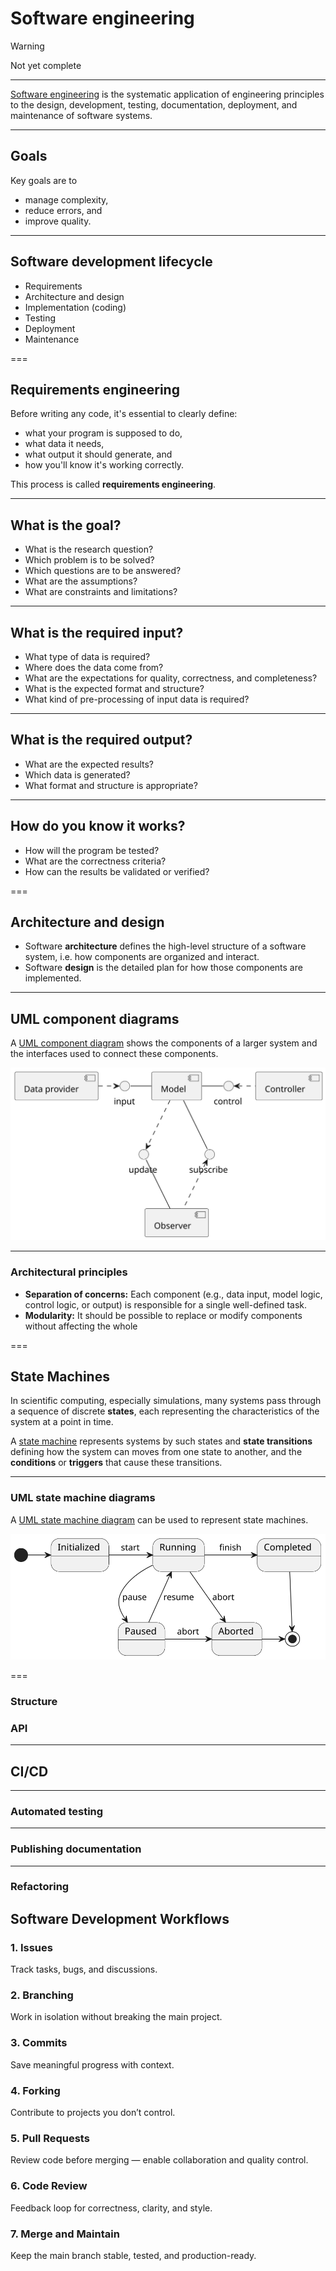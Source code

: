 # Software engineering

> [!WARNING]
> Not yet complete

---


[Software engineering](https://en.wikipedia.org/wiki/Software_engineering) is the systematic application of engineering principles to the design, development, testing, documentation, deployment, and maintenance of software systems.

---

## Goals


Key goals are to

- manage complexity, 
- reduce errors, and 
- improve quality.

---


## Software development lifecycle


- Requirements
- Architecture and design
- Implementation (coding)
- Testing
- Deployment
- Maintenance

===

## Requirements engineering

Before writing any code, it's essential to clearly define:

- what your program is supposed to do,
- what data it needs,
- what output it should generate, and
- how you'll know it's working correctly.

This process is called **requirements engineering**.

---

## What is the goal?

- What is the research question?
- Which problem is to be solved?
- Which questions are to be answered?
- What are the assumptions?
- What are constraints and limitations?

---

## What is the required input?

- What type of data is required?
- Where does the data come from?
- What are the expectations for quality, correctness, and completeness?
- What is the expected format and structure?
- What kind of pre-processing of input data is required? 

---

## What is the required output?

- What are the expected results?
- Which data is generated?
- What format and structure is appropriate?

---

## How do you know it works?

- How will the program be tested?
- What are the correctness criteria?
- How can the results be validated or verified?

===

## Architecture and design

- Software **architecture** defines the high-level structure of a software system, i.e. how components are organized and interact.
- Software **design** is the detailed plan for how those components are implemented.

---

## UML component diagrams

A [UML component diagram](https://en.wikipedia.org/wiki/Component_diagram) shows the components of a larger system and the interfaces used to connect these components.

<!--
@startuml
  [Data provider] as DP
  [Controller] as C
  [Observer] as O
  [Model] as M
  interface "input" as IInput
  interface "control" as IControl
  interface "subscribe" as ISubscribe
  interface "update" as IUpdate
  DP .right.> IInput
  IInput -right- M
  M -down- ISubscribe
  O .up.> ISubscribe
  O -up- IUpdate
  M .down.> IUpdate
  C .left.> IControl
  M -right- IControl
}
@enduml
-->

![UML](09-lecture/Component_diagram.svg)<!-- .element style="width:400px;" -->

---

### Architectural principles

- **Separation of concerns:** Each component (e.g., data input, model logic, control logic, or output) is responsible for a single well-defined task.
- **Modularity:** It should be possible to replace or modify components without affecting the whole

===

## State Machines

In scientific computing, especially simulations, many systems pass through a sequence of discrete **states**, each representing the characteristics of the system at a point in time.

A [state machine](https://en.wikipedia.org/wiki/Finite-state_machine) represents systems by such states and **state transitions** defining how the system can moves from one state to another, and the **conditions** or **triggers** that cause these transitions.

---

### UML state machine diagrams

A [UML state machine diagram](https://en.wikipedia.org/wiki/UML_state_machine) can be used to represent state machines.

<!--
@startuml
[*] -> Initialized
Initialized -> Running : start
Running -d-> Paused : pause
Running -> Completed : finish
Completed -d-> [*]
Paused -> Aborted : abort
Running -> Aborted : abort
Paused -u-> Running : resume
Aborted -r-> [*]
@enduml
-->

![UML](09-lecture/State_machine_diagram.svg)<!-- .element style="width:400px;" -->

===




### Structure

### API

---

## CI/CD

---

### Automated testing

---

### Publishing documentation

---

### Refactoring

## Software Development Workflows

### 1. Issues
Track tasks, bugs, and discussions.

### 2. Branching
Work in isolation without breaking the main project.

### 3. Commits
Save meaningful progress with context.

### 4. Forking
Contribute to projects you don’t control.

### 5. Pull Requests
Review code before merging — enable collaboration and quality control.

### 6. Code Review
Feedback loop for correctness, clarity, and style.

### 7. Merge and Maintain
Keep the main branch stable, tested, and production-ready.

